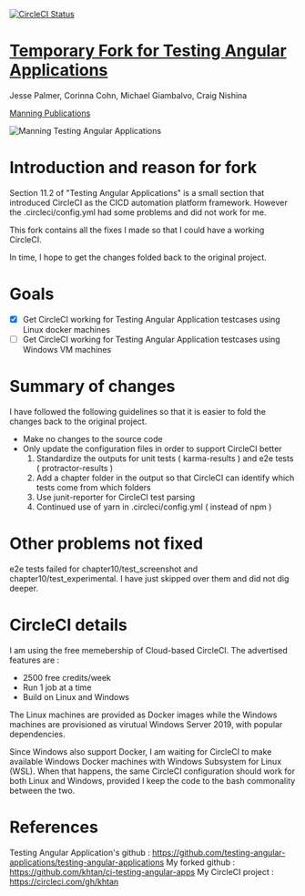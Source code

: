[![CircleCI Status](https://circleci.com/gh/khtan/khtan.svg?style=shield)](https://circleci.com/gh/khtan/ci-testing-angular-apps)

# [Temporary Fork for Testing Angular Applications](https://www.manning.com/books/testing-angular-applications)

Jesse Palmer, Corinna Cohn, Michael Giambalvo, Craig Nishina

[Manning Publications](https://www.manning.com/books/testing-angular-applications)

<img src="https://images.manning.com/270/360/resize/book/4/e4907e3-04ec-4790-986b-b6a7cb949517/Palmer-TAA-MEAP.png" alt="Manning Testing Angular Applications">

# Introduction and reason for fork
Section 11.2 of "Testing Angular Applications" is a small section that introduced CircleCI as the CICD automation
platform framework. However the .circleci/config.yml had some problems and did not work for me.

This fork contains all the fixes I made so that I could have a working CircleCI.

In time, I hope to get the changes folded back to the original project.
#  Goals
  - [x] Get CircleCI working for Testing Angular Application testcases using Linux docker machines
  - [ ] Get CircleCI working for Testing Angular Application testcases using Windows VM machines

# Summary of changes
I have followed the following guidelines so that it is easier to fold the changes back to the original project.

- Make no changes to the source code
- Only update the configuration files in order to support CircleCI better
   1. Standardize the outputs for unit tests ( karma-results ) and e2e tests ( protractor-results )
   2. Add a chapter folder in the output so that CircleCI can identify which tests come from which folders
   3. Use junit-reporter for CircleCI test parsing
   4. Continued use of yarn in .circleci/config.yml ( instead of npm )

# Other problems not fixed
  e2e tests failed for chapter10/test_screenshot and chapter10/test_experimental. 
  I have just skipped over them and did not dig deeper.

# CircleCI details
I am using the free memebership of Cloud-based CircleCI. The advertised features are :
   - 2500 free credits/week
   - Run 1 job at a time
   - Build on Linux and Windows

The Linux machines are provided as Docker images while the Windows machines are provisioned as virutual Windows Server 2019,
with popular dependencies.

Since Windows also support Docker, I am waiting for CircleCI to make available Windows Docker machines with Windows Subsystem for Linux (WSL). When that happens, the same CircleCI configuration should work for both Linux and Windows, provided I keep the code to the bash commonality between the two.

# References
Testing Angular Application's github : https://github.com/testing-angular-applications/testing-angular-applications
My forked github :                  https://github.com/khtan/ci-testing-angular-apps
My CircleCI project :               https://circleci.com/gh/khtan



